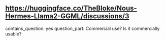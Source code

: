 ## https://huggingface.co/TheBloke/Nous-Hermes-Llama2-GGML/discussions/3

contains_question: yes
question_part: Commercial use?
Is it commercially usable?